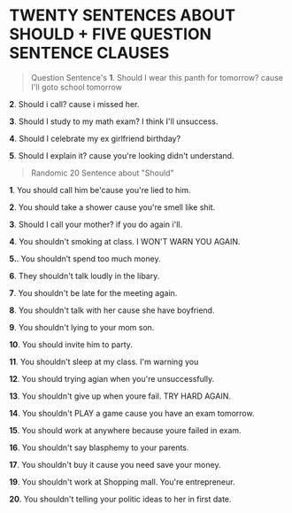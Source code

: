 # TWENTY SENTENCES ABOUT SHOULD + FIVE QUESTION SENTENCE CLAUSES

> Question Sentence's
**1**. Should I wear this panth for tomorrow? cause I'll goto school tomorrow

**2**. Should i call? cause i missed her.

**3**. Should I study to my math exam? I think I'll unsuccess.

**4**. Should I celebrate my ex girlfriend birthday?

**5**. Should I explain it? cause you're looking didn't understand.

> Randomic 20 Sentence about "Should"

**1**. You should call him be'cause you're lied to him.

**2**. You should take a shower cause you're smell like shit.

**3**. Should I call your mother? if you do again i'll.

**4**. You shouldn't smoking at class. I WON'T WARN YOU AGAIN.

**5.**. You shouldn’t spend too much money.

**6**. They shouldn't talk loudly in the libary.

**7**. You shouldn't be late for the meeting again.

**8**. You shouldn't talk with her cause she have boyfriend.

**9**. You shouldn't lying to your mom son.

**10**. You should invite him to party.

**11**. You shouldn't sleep at my class. I'm warning you

**12**. You should trying agian when you're unsuccessfully.

**13**. You shouldn't give up when youre fail. TRY HARD AGAIN.

**14**. You shouldn't PLAY a game cause you have an exam tomorrow.

**15**. You should work at anywhere because youre failed in exam.

**16**. You shouldn't say blasphemy to your parents.

**17**. You shouldn't buy it cause you need save your money.

**19**. You shouldn't work at Shopping mall. You're entrepreneur.

**20**. You shouldn't telling your politic ideas to her in first date.